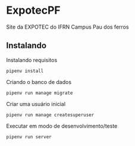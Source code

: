 # ExpotecPF

Site da EXPOTEC do IFRN Campus Pau dos ferros

## Instalando

Instalando requisitos

    pipenv install

Criando o banco de dados

    pipenv run manage migrate

Criar uma usuário inicial

    pipenv run manage createsuperuser

Executar em modo de desenvolvimento/teste

	pipenv run server

